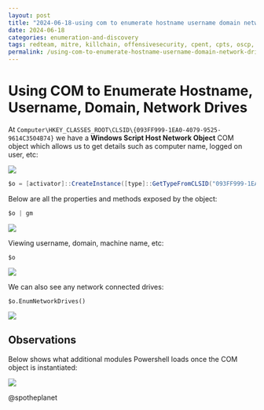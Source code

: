 ```yaml
---
layout: post
title: "2024-06-18-using com to enumerate hostname username domain network drives"
date: 2024-06-18
categories: enumeration-and-discovery
tags: redteam, mitre, killchain, offensivesecurity, cpent, cpts, oscp, exploit
permalink: /using-com-to-enumerate-hostname-username-domain-network-drives/
---
```


# Using COM to Enumerate Hostname, Username, Domain, Network Drives

At `Computer\HKEY_CLASSES_ROOT\CLSID\{093FF999-1EA0-4079-9525-9614C3504B74}` we have a **Windows Script Host Network Object** COM object which allows us to get details such as computer name, logged on user, etc:

![](<../../.gitbook/assets/Annotation 2019-06-18 222057.png>)

```csharp
$o = [activator]::CreateInstance([type]::GetTypeFromCLSID("093FF999-1EA0-4079-9525-9614C3504B74"))
```

Below are all the properties and methods exposed by the object:

```csharp
$o | gm
```

![](<../../.gitbook/assets/Annotation 2019-06-18 221846.png>)

Viewing username, domain, machine name, etc:

```
$o
```

![](<../../.gitbook/assets/Annotation 2019-06-18 221927.png>)

We can also see any network connected drives:

```
$o.EnumNetworkDrives()
```

![](<../../.gitbook/assets/Annotation 2019-06-18 221949.png>)

## Observations

Below shows what additional modules Powershell loads once the COM object is instantiated:

![](../../.gitbook/assets/loaded-dlls.gif)

@spotheplanet
